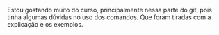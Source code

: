 Estou gostando muito do curso, principalmente nessa parte do git, pois tinha algumas dúvidas no uso dos comandos. Que foram tiradas com a explicação e os exemplos.